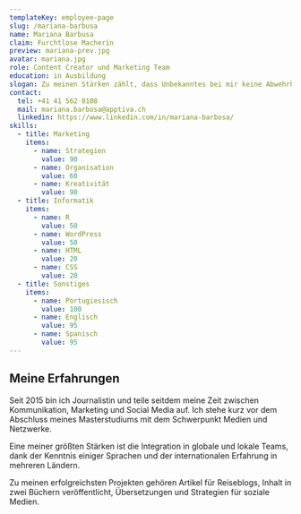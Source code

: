 ```yaml
---
templateKey: employee-page
slug: /mariana-barbusa
name: Mariana Barbusa
claim: Furchtlose Macherin
preview: mariana-prev.jpg
avatar: mariana.jpg
role: Content Creator und Marketing Team
education: in Ausbildung
slogan: Zu meinen Stärken zählt, dass Unbekanntes bei mir keine Abwehrhaltung, sondern Neugierde auslöst. So funktioniert es, wenn man mit Marketingstrategien und Kommunikation arbeitet.
contact:
  tel: +41 41 562 0108
  mail: mariana.barbosa@apptiva.ch
  linkedin: https://www.linkedin.com/in/mariana-barbosa/
skills:
  - title: Marketing
    items:
      - name: Strategien
        value: 90
      - name: Organisation
        value: 60
      - name: Kreativität
        value: 90
  - title: Informatik
    items:
      - name: R
        value: 50
      - name: WordPress
        value: 50
      - name: HTML 
        value: 20
      - name: CSS 
        value: 20
  - title: Sonstiges
    items:
      - name: Portugiesisch
        value: 100
      - name: Englisch
        value: 95
      - name: Spanisch
        value: 95
---
```


## Meine Erfahrungen

Seit 2015 bin ich Journalistin und teile seitdem meine Zeit zwischen Kommunikation, Marketing und Social Media auf. Ich stehe kurz vor dem Abschluss meines Masterstudiums mit dem Schwerpunkt Medien und Netzwerke.

Eine meiner größten Stärken ist die Integration in globale und lokale Teams, dank der Kenntnis einiger Sprachen und der internationalen Erfahrung in mehreren Ländern.

Zu meinen erfolgreichsten Projekten gehören Artikel für Reiseblogs, Inhalt in zwei Büchern veröffentlicht, Übersetzungen und Strategien für soziale Medien.
